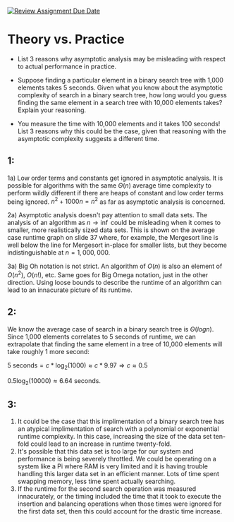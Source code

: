 [![Review Assignment Due Date](https://classroom.github.com/assets/deadline-readme-button-24ddc0f5d75046c5622901739e7c5dd533143b0c8e959d652212380cedb1ea36.svg)](https://classroom.github.com/a/FgMJElkj)
# Theory vs. Practice

- List 3 reasons why asymptotic analysis may be misleading with respect to
  actual performance in practice.
  

- Suppose finding a particular element in a binary search tree with 1,000
  elements takes 5 seconds. Given what you know about the asymptotic complexity
  of search in a binary search tree, how long would you guess finding the same
  element in a search tree with 10,000 elements takes? Explain your reasoning.

- You measure the time with 10,000 elements and it takes 100 seconds! List 3
  reasons why this could be the case, given that reasoning with the asymptotic
  complexity suggests a different time.

## 1:
1a) Low order terms and constants get ignored in asymptotic analysis. It is possible for algorithms with the same $\Theta (n)$ average time complexity to perform wildly different if there are heaps of constant and low order terms being ignored. $n^2+1000n = n^2$ as far as asymptotic analysis is concerned. 

  2a) Asymptotic analysis doesn't pay attention to small data sets. The analysis of an algorithm as $n\rightarrow\inf$ could be misleading when it comes to smaller, more realistically sized data sets. This is shown on the average case runtime graph on slide 37 where, for example, the Mergesort line is well below the line for Mergesort in-place for smaller lists, but they become indistinguishable at $n=1,000,000$. 
  
  3a) Big Oh notation is not strict. An algorithm of $O(n)$ is also an element of $O(n^2)$, $O(n!)$, etc. Same goes for Big Omega notation, just in the other direction. Using loose bounds to describe the runtime of an algorithm can lead to an innacurate picture of its runtime. 
  
## 2:

We know the average case of search in a binary search tree is $\Theta (logn)$. Since 1,000 elements correlates to 5 seconds of runtime, we can extrapolate that finding the same element in a tree of 10,000 elements will take roughly 1 more second:
  
  $5 \text{ seconds}=c*\text{log}_2 (1000) \approx c*9.97\Rightarrow c\approx0.5$
  
  $0.5\text{log}_2(10000)\approx6.64$ seconds.

## 3:
1) It could be the case that this implimentation of a binary search tree has an atypical implimentation of search with a polynomial or exponential runtime complexity. In this case, increasing the size of the data set ten-fold could lead to an increase in runtime twenty-fold.
2) It's possible that this data set is too large for our system and performance is being severely throttled. We could be operating on a system like a Pi where RAM is very limited and it is having trouble handling this larger data set in an efficient manner. Lots of time spent swapping memory, less time spent actually searching.
3) If the runtime for the second search operation was measured innacurately, or the timing included the time that it took to execute the insertion and balancing operations when those times were ignored for the first data set, then this could account for the drastic time increase.

